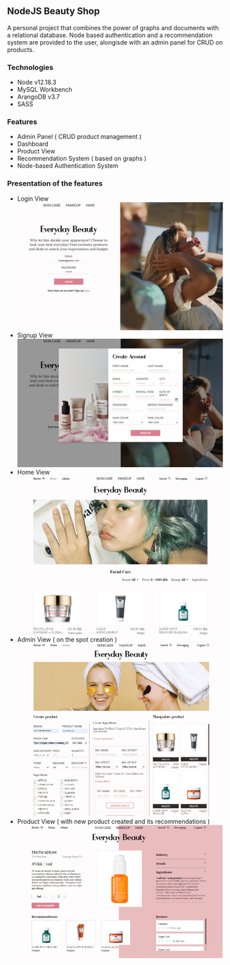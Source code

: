 ## NodeJS Beauty Shop
A personal project that combines the power of graphs and documents with a relational database. Node based authentication and a recommendation system are provided to the user, alongisde with an admin panel for CRUD on products.

### Technologies
  - Node v12.18.3
  - MySQL Workbench
  - ArangoDB v3.7 
  - SASS

### Features
  - Admin Panel ( CRUD product management )
  - Dashboard 
  - Product View 
  - Recommendation System ( based on graphs )
  - Node-based Authentication System

### Presentation of the features
  - Login View
![Image](./READMEGraphics/shop-login1.PNG)
  - Signup View
![Image](./READMEGraphics/shop-signup1.PNG)
  - Home View
![Image](./READMEGraphics/shop-home1.PNG)
  - Admin View ( on the spot creation )
![Image](./READMEGraphics/shop-admin1.PNG) 
  - Product View ( with new product created and its recommendations )
![Image](./READMEGraphics/shop-item1.PNG) 
